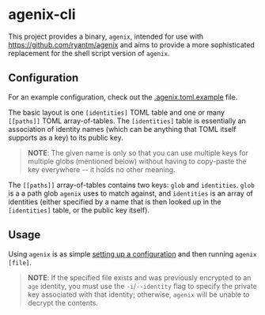 # agenix-cli

This project provides a binary, `agenix`, intended for use with
https://github.com/ryantm/agenix and aims to provide a more sophisticated
replacement for the shell script version of `agenix`.

## Configuration

For an example configuration, check out the
[.agenix.toml.example](./.agenix.toml.example) file.

The basic layout is one `[identities]` TOML table and one or many `[[paths]]`
TOML array-of-tables. The `[identities]` table is essentially an association of
identity names (which can be anything that TOML itself supports as a key) to its
public key.

> **__NOTE__**: The given name is only so that you can use multiple keys for
multiple globs (mentioned below) without having to copy-paste the key everywhere
-- it holds no other meaning.

The `[[paths]]` array-of-tables contains two keys: `glob` and `identities`.
`glob` is a a path glob `agenix` uses to match against, and `identities` is an
array of identities (either specified by a name that is then looked up in the
`[identities]` table, or the public key itself).

## Usage

Using `agenix` is as simple [setting up a configuration](#configuration) and
then running `agenix [file]`.

> **__NOTE__**: If the specified file exists and was previously encrypted to an
`age` identity, you must use the `-i`/`--identity` flag to specify the private
key associated with that identity; otherwise, `agenix` will be unable to decrypt
the contents.
